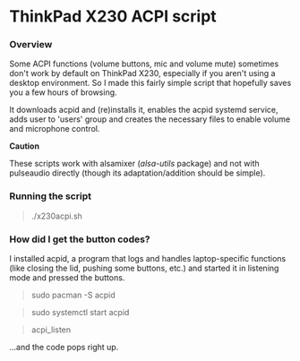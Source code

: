 # ThinkPad X230 ACPI script

### Overview

Some ACPI functions (volume buttons, mic and volume mute) sometimes don't work by default on ThinkPad X230, especially if you aren't using a desktop environment. So I made this fairly simple script that hopefully saves you a few hours of browsing. 

It downloads acpid and (re)installs it, enables the acpid systemd service, adds user to 'users' group and creates the necessary files to enable volume and microphone control.

**Caution**

These scripts work with alsamixer (*alsa-utils* package) and not with pulseaudio directly (though its adaptation/addition should be simple).

### Running the script

> ./x230acpi.sh

### How did I get the button codes?

I installed acpid, a program that logs and handles laptop-specific functions (like closing the lid, pushing some buttons, etc.) and started it in listening mode and pressed the buttons.

> sudo pacman -S acpid

> sudo systemctl start acpid

> acpi\_listen

...and the code pops right up. 
